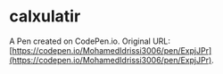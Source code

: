 # calxulatir

A Pen created on CodePen.io. Original URL: [https://codepen.io/MohamedIdrissi3006/pen/ExpjJPr](https://codepen.io/MohamedIdrissi3006/pen/ExpjJPr).

